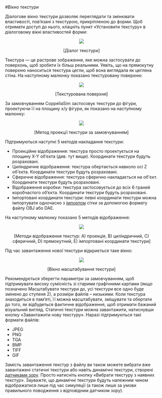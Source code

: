 #Вікно текстури

Діалогове вікно текстури дозволяє переглядати та змінювати властивості, пов’язані з текстурою, прикріпленою до форми. Щоб отримати доступ до нього, клацніть пункт «Установити текстуру» в діалоговому вікні властивостей форми:

<p align="center">
<img src="models2.jpg" />
</p>
<p align="center">[Діалог текстури]</p>

Текстура — це растрове зображення, яке можна застосувати до поверхонь, щоб зробити їх більш реальними. Уявіть, що на прямокутну поверхню наноситься текстура цегли, щоб вона виглядала як цегляна стіна. На наступному малюнку показано текстуровану поверхню:

<p align="center">
<img src="models2.jpg" />
</p>
<p align="center">[Текстурована поверхня]</p>

За замовчуванням CoppeliaSim застосовує текстури до фігури, проектуючи її на площину x/y фігури, як показано на наступному малюнку:

<p align="center">
<img src="models2.jpg" />
</p>
<p align="center">[Метод проекції текстури за замовчуванням]</p>

Підтримуються наступні 5 методів накладання текстури:
- Проекційне відображення: текстура просто проектується на площину X-Y об’єкта (див. тут вище). Координати текстури будуть розраховані.
- Циліндричне відображення: текстура обертається навколо осі Z об'єкта. Координати текстури будуть розраховані.
- Сферичне відображення: текстура сферично накладається на об'єкт. Координати текстури будуть розраховані.
- Відображення коробки: текстура застосовується до всіх 6 граней коробчастого об’єкта. Координати текстури будуть розраховані.
- Імпортовані координати текстури: певні координати текстури можна імпортувати одночасно з [імпортом](https://www.coppeliarobotics.com/helpFiles/en/importExport.htm) сітки за допомогою формату файлу OBJ або DAE.

На наступному малюнку показано 5 методів відображення:

<p align="center">
<img src="models2.jpg" />
</p>
<p align="center">[Методи відображення текстур: A) проекція, B) циліндричний, C) сферичний, D) прямокутний, E) імпортовані координати текстури]</p>

Під час завантаження нової текстури відкриється таке вікно:

<p align="center">
<img src="models2.jpg" />
</p>
<p align="center">[Вікно масштабування текстури]</p>

Рекомендується зберегти параметри за замовчуванням, щоб підтримувати високу сумісність зі старими графічними картами (якщо позначено Масштабувати текстури до, усі текстури все одно буде змінено до ступеня 2), а розміри файлів – низькими.
Коли текстура знаходиться в пам’яті, її можна масштабувати, зміщувати та обертати до того, як відбудеться фактичне відображення, щоб отримати бажаний візуальний вигляд.
Статичні текстури можна завантажити, натиснувши кнопку «Завантажити нову текстуру». Наразі підтримуються такі формати файлів:
- JPEG
- PNG
- TGA
- BMP
- TIFF
- GIF

Замість завантаження текстур з файлу ви також можете вибрати вже завантажені статичні текстури або навіть динамічні текстури, створені [датчиками зору](https://www.coppeliarobotics.com/helpFiles/en/visionSensors.htm). Просто натисніть кнопку «Вибрати текстуру з наявних текстур». Зауважте, що динамічні текстури будуть належним чином відображатися лише під час симуляції (а також лише за умови правильного поводження з відповідним датчиком зору).
